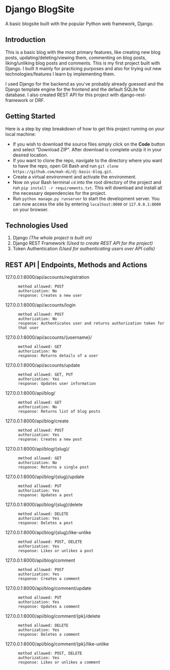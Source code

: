 # Django BlogSite
A basic blogsite built with the popular Python web framework, Django.


## Introduction
This is a basic blog with the most primary features, like creating new blog posts, updating/deleting/viewing them, commenting on blog posts, liking/unliking blog posts and comments. This is my first project built with Django. I built it mainly for practicing purposes and also for trying out new technologies/features I learn by implementing them.

I used Django for the backend as you've probably already guessed and the Django template engine for the frontend and the default SQLite for database. I also created REST API for this project with django-rest-framework or DRF.


## Getting Started
Here is a step by step breakdown of how to get this project running on your local machine:
- If you wish to download the source files simply click on the **Code** button and select "Download ZIP". After download is complete unzip it in your desired location.
- If you want to clone the repo, navigate to the directory where you want to have the repo, open Git Bash and run `git clone https://github.com/mah-di/dj-basic-blog.git`.
- Create a virtual environment and activate the environment.
- Now on your Bash terminal `cd` into the root directory of the project and run `pip install -r requirements.txt`. This will download and install all the necessary dependencies for the project.
- Run `python manage.py runserver` to start the development server. You can now access the site by entering `localhost:8000` or `127.0.0.1:8000` on your browser.


## Technologies Used
1. Django *(The whole project is built on)*
2. Django REST Framework *(Used to create REST API for the project)*
3. Token Authentication *(Used for authenticating users over API calls)*


## REST API | Endpoints, Methods and Actions

<dl>
<dt>127.0.0.1:8000/api/accounts/registration</dt>
  <dd>

    method allowed: POST
    authorization: No
    response: Creates a new user
  </dd>
</dl>

<dl>
<dt>127.0.0.1:8000/api/accounts/login</dt>
  <dd>

    method allowed: POST
    authorization: No
    response: Authenticates user and returns authorization token for that user
  </dd>
</dl>

<dl>
<dt> 127.0.0.1:8000/api/accounts/{username}/ </dt>
  <dd>

    method allowed: GET
    authorization: No
    response: Returns details of a user
  </dd>
</dl>

<dl>
<dt>127.0.0.1:8000/api/accounts/update</dt>
  <dd>

    method allowed: GET, PUT
    authorization: Yes
    response: Updates user information
  </dd>
</dl>

<dl>
<dt>127.0.0.1:8000/api/blog/</dt>
  <dd>

    method allowed: GET
    authorization: No
    response: Returns list of blog posts
  </dd>
</dl>

<dl>
<dt>127.0.0.1:8000/api/blog/create</dt>
  <dd>

    method allowed: POST
    authorization: Yes
    response: Creates a new post
  </dd>
</dl>

<dl>
<dt>127.0.0.1:8000/api/blog/{slug}/</dt>
  <dd>

    method allowed: GET
    authorization: No
    response: Returns a single post
  </dd>
</dl>

<dl>
<dt>127.0.0.1:8000/api/blog/{slug}/update</dt>
  <dd>

    method allowed: PUT
    authorization: Yes
    response: Updates a post
  </dd>
</dl>

<dl>
<dt>127.0.0.1:8000/api/blog/{slug}/delete</dt>
  <dd>

    method allowed: DELETE
    authorization: Yes
    response: Deletes a post
  </dd>
</dl>

<dl>
<dt>127.0.0.1:8000/api/blog/{slug}/like-unlike</dt>
  <dd>

    method allowed: POST, DELETE
    authorization: Yes
    response: Likes or unlikes a post
  </dd>
</dl>

<dl>
<dt>127.0.0.1:8000/api/blog/comment</dt>
  <dd>

    method allowed: POST
    authorization: Yes
    response: Creates a comment
  </dd>
</dl>

<dl>
<dt>127.0.0.1:8000/api/blog/comment/update</dt>
  <dd>

    method allowed: PUT
    authorization: Yes
    response: Updates a comment
  </dd>
</dl>

<dl>
<dt>127.0.0.1:8000/api/blog/comment/{pk}/delete</dt>
  <dd>

    method allowed: DELETE
    authorization: Yes
    response: Deletes a comment
  </dd>
</dl>

<dl>
<dt>127.0.0.1:8000/api/blog/comment/{pk}/like-unlike</dt>
  <dd>

    method allowed: POST, DELETE
    authorization: Yes
    response: Likes or unlikes a comment
  </dd>
</dl>
